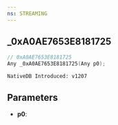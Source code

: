```yaml
---
ns: STREAMING
---
```

## _0xA0AE7653E8181725

```c
// 0xA0AE7653E8181725
Any _0xA0AE7653E8181725(Any p0);
```

```
NativeDB Introduced: v1207
```

## Parameters
* **p0**:
